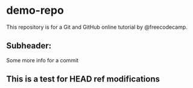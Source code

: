 # demo-repo
This repository is for a Git and GitHub online tutorial by @freecodecamp.


## Subheader:
Some more info for a commit

## This is a test for HEAD ref modifications
